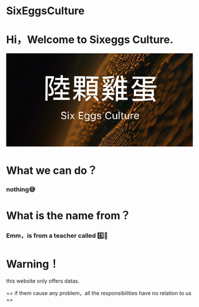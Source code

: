 # SixEggsCulture

# Hi，Welcome to Sixeggs Culture.

![Alt](https://github.com/857girl/SixEggsCulture/blob/main/12035163aa3af767.jpg)

# What we can do？

### nothing😅

# What is the name from？

### Emm，is from a teacher called 6️⃣🥚

# Warning！

this website only offers datas.

== if them cause any problem，all the responsibilities have no relation to us ==
